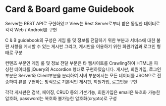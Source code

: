 # Card & Board game Guidebook

 Server는 REST API로 구현하였고 View는 Rest Server로부터 받은 동일한 데이터로 각각 Web / Android를 구현

 C & B guidebook의 구성은 게임 룰 및 정보를 전달하기 위한 부분과 서비스에 대한 불편 사항을 게시할 수 있는 게시판 그리고, 게시판을 이용하기 위한 회원가입과 로그인 형태로 구분

 컨텐츠 부분인 게임 룰 및 정보 전달 부분은 타 웹사이트를 Crawling하여 HTML을 파싱한 데이터를 jQuery의 Accordion 형태로 구현하였습니다. 게시판, 회원가입, 로그인 부분은 Server와 Client부분을 분리하여 서버 부분에서는 모든 데이터를 JSON으로 전송하여 뷰를 구현하는 방식으로 기본적인 게시판, 회원가입, 로그인을 구현

 각각 게시판은 검색, 페이징, CRUD 등의 기본기능, 회원가입은 email은 복호화 가능한 암호화, password는 복호화 불가능한 암호화(crypto)로 구성
